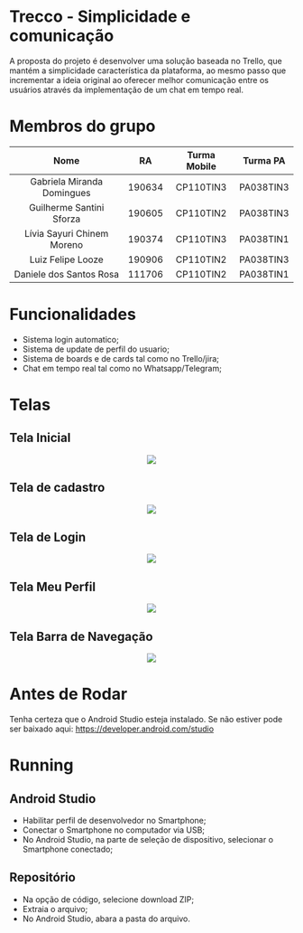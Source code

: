 # Trecco - Simplicidade e comunicação

A proposta do projeto é desenvolver uma solução baseada no Trello, que mantém a simplicidade
característica da plataforma, ao mesmo passo que incrementar a ideia original ao oferecer melhor comunicação
entre os usuários através da implementação de um chat em tempo real.

# Membros do grupo

|Nome                          |RA      |Turma Mobile  |Turma PA |
|:----------------------------:|:------:|:------------:|:-------:|
|Gabriela Miranda Domingues    |190634  |CP110TIN3     |PA038TIN3|
|Guilherme Santini Sforza      |190605  |CP110TIN2     |PA038TIN3|
|Lívia Sayuri Chinem Moreno    |190374  |CP110TIN3     |PA038TIN1|
|Luiz Felipe Looze             |190906  |CP110TIN2     |PA038TIN3|
|Daniele dos Santos Rosa       |111706  |CP110TIN2     |PA038TIN1|

# Funcionalidades
- Sistema login automatico;
- Sistema de update de perfil do usuario;
- Sistema de boards e de cards tal como no Trello/jira;
- Chat em tempo real tal como no Whatsapp/Telegram;

# Telas

## Tela Inicial
  <div align="center">
   <img src="Tela_inicial.jpeg">
  </div>
  
## Tela de cadastro
  <div align="center">
   <img src="https://github.com/FelipeLooze/Trecco/blob/master/Cadastro.jpeg?raw=true">
  </div>

## Tela de Login
  <div align="center">
   <img src="Tela_login.jpeg">
  </div>
  
## Tela Meu Perfil
  <div align="center">
   <img src="Meu_perfil.jpeg">
  </div>
  
## Tela Barra de Navegação
  <div align="center">
   <img src="Nav_bar.jpeg">
  </div>

# Antes de Rodar
Tenha certeza que o Android Studio esteja instalado. 
Se não estiver pode ser baixado aqui: https://developer.android.com/studio

# Running

## Android Studio
- Habilitar perfil de desenvolvedor no Smartphone;
- Conectar o Smartphone no computador via USB;
- No Android Studio, na parte de seleção de dispositivo, selecionar o Smartphone conectado;

## Repositório
- Na opção de código, selecione download ZIP;
- Extraia o arquivo;
- No Android Studio, abara a pasta do arquivo.

